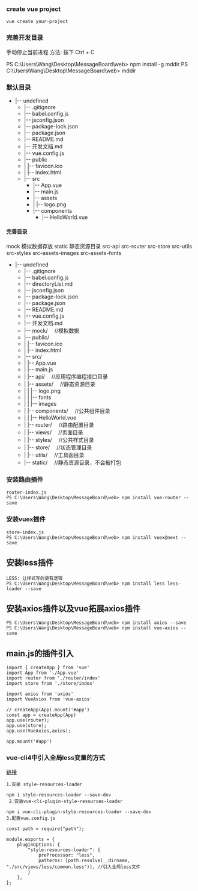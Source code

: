 ### create vue project
```
vue create your-project
```

### 完善开发目录

手动停止当前进程
方法: 按下 Ctrl + C

PS C:\Users\Wang\Desktop\MessageBoard\web> npm install -g mddir
PS C:\Users\Wang\Desktop\MessageBoard\web> mddir

### 默认目录

* |-- undefined
    * |-- .gitignore
    * |-- babel.config.js
    * |-- jsconfig.json
    * |-- package-lock.json
    * |-- package.json
    * |-- README.md
    * |-- 开发文档.md
    * |-- vue.config.js
    * |-- public
    * |   |-- favicon.ico
    * |   |-- index.html
    * |-- src
        * |-- App.vue
        * |-- main.js
        * |-- assets
        * |   |-- logo.png
        * |-- components
            * |-- HelloWorld.vue

#### 完善目录
mock 模拟数据存放
static 静态资源目录
src-api
src-router
src-store
src-utils
src-styles
src-assets-images
src-assets-fonts

* |-- undefined
    * |-- .gitignore
    * |-- babel.config.js
    * |-- directoryList.md
    * |-- jsconfig.json
    * |-- package-lock.json
    * |-- package.json
    * |-- README.md
    * |-- vue.config.js
    * |-- 开发文档.md
    * |-- mock/                       &emsp;//模拟数据
    * |-- public/
    * |   |-- favicon.ico
    * |   |-- index.html
    * |-- src/
    * |   |-- App.vue
    * |   |-- main.js     
    * |   |-- api/                    &emsp;//应用程序编程接口目录
    * |   |-- assets/                 &emsp;//静态资源目录
    * |   |   |-- logo.png
    * |   |   |-- fonts
    * |   |   |-- images
    * |   |-- components/             &emsp;//公共组件目录
    * |   |   |-- HelloWorld.vue
    * |   |-- router/                 &emsp;//路由配置目录
    * |   |-- views/                  &emsp;//页面目录
    * |   |-- styles/                 &emsp;//公共样式目录
    * |   |-- store/                  &emsp;//状态管理目录  
    * |   |-- utils/                  &emsp;//工具函目录
    * |-- static/                     &emsp;//静态资源目录，不会被打包

### 安装路由插件
```
router-index.js
PS C:\Users\Wang\Desktop\MessageBoard\web> npm install vue-router --save
```

### 安装vuex插件
```
store-index.js
PS C:\Users\Wang\Desktop\MessageBoard\web> npm install vuex@next --save
```

## 安装less插件
```
LESS: 让样式写的更有逻辑
PS C:\Users\Wang\Desktop\MessageBoard\web> npm install less less-loader --save
```

## 安装axios插件以及vue拓展axios插件
```
PS C:\Users\Wang\Desktop\MessageBoard\web> npm install axios --save
PS C:\Users\Wang\Desktop\MessageBoard\web> npm install vue-axios --save
```

## main.js的插件引入
```
import { createApp } from 'vue'
import App from './App.vue'
import router from './router/index'
import store from './store/index'

import axios from 'axios'
import VueAxios from 'vue-axios'

// createApp(App).mount('#app')
const app = createApp(App)
app.use(router);
app.use(store);
app.use(VueAxios,axios);

app.mount('#app')
```
### vue-cli4中引入全局less变量的方式
[链接](https://blog.csdn.net/qq_34607371/article/details/110391424)
```
1.安装 style-resources-loader

npm i style-resources-loader --save-dev
 2.安装vue-cli-plugin-style-resources-loader

npm i vue-cli-plugin-style-resources-loader --save-dev
3.配置vue.config.js

const path = require("path");
 
module.exports = {
    pluginOptions: {
        "style-resources-loader": {
            preProcessor: "less",
            patterns: [path.resolve(__dirname, "./src/views/less/common.less")], //引入全局less文件
        }
    },
};
```